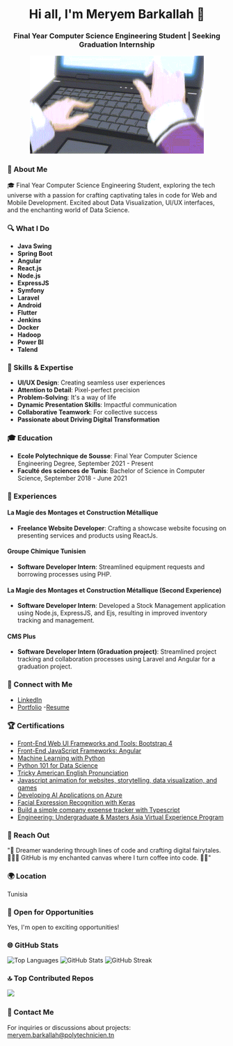 <h1 align="center">Hi all, I'm Meryem Barkallah 👋</h1>
<h3 align="center">Final Year Computer Science Engineering Student | Seeking Graduation Internship</h3>
<div align="center"> <img src="giphy.gif"> </div>

### 🌟 About Me
🎓 Final Year Computer Science Engineering Student, exploring the tech universe with a passion for crafting captivating tales in code for Web and Mobile Development. Excited about Data Visualization, UI/UX interfaces, and the enchanting world of Data Science.

### 🔍 What I Do
- **Java Swing**
- **Spring Boot**
- **Angular**
- **React.js**
- **Node.js**
- **ExpressJS**
- **Symfony**
- **Laravel**
- **Android**
- **Flutter**
- **Jenkins**
- **Docker**
- **Hadoop**
- **Power BI**
- **Talend**

### 🎨 Skills & Expertise
- **UI/UX Design**: Creating seamless user experiences
- **Attention to Detail**: Pixel-perfect precision
- **Problem-Solving**: It's a way of life
- **Dynamic Presentation Skills**: Impactful communication
- **Collaborative Teamwork**: For collective success
- **Passionate about Driving Digital Transformation**

### 🎓 Education
- **Ecole Polytechnique de Sousse**: Final Year Computer Science Engineering Degree, September 2021 - Present
- **Faculté des sciences de Tunis**: Bachelor of Science in Computer Science, September 2018 - June 2021

### 💼 Experiences
#### La Magie des Montages et Construction Métallique
- **Freelance Website Developer**: Crafting a showcase website focusing on presenting services and products using ReactJs.

#### Groupe Chimique Tunisien
- **Software Developer Intern**: Streamlined equipment requests and borrowing processes using PHP.

#### La Magie des Montages et Construction Métallique (Second Experience)
- **Software Developer Intern**: Developed a Stock Management application using Node.js, ExpressJS, and Ejs, resulting in improved inventory tracking and management.
  
#### CMS Plus
- **Software Developer Intern (Graduation project)**: Streamlined project tracking and collaboration processes using Laravel and Angular for a graduation project.

### 🔗 Connect with Me
- [LinkedIn](https://www.linkedin.com/in/meryem-barkallah-71462215a/)
- [Portfolio](https://merry-dreamscape-portfolio.vercel.app/)
-[Resume](https://drive.google.com/file/d/1XyLNQNmkUXbmbyZYU1evPoI3Iw9xqxUr/view)

### 🏆 Certifications
- [Front-End Web UI Frameworks and Tools: Bootstrap 4](https://www.coursera.org/account/accomplishments/verify/QERX67DJH79G)
- [Front-End JavaScript Frameworks: Angular](https://www.coursera.org/account/accomplishments/verify/Y5S2Z8GJBK6B)
- [Machine Learning with Python](https://www.coursera.org/account/accomplishments/verify/3GK3QKHY3X85)
- [Python 101 for Data Science](https://courses.cognitiveclass.ai/certificates/7a4c426dcd1448ddb6898ea1e478bde6)
- [Tricky American English Pronunciation](https://www.coursera.org/account/accomplishments/verify/4JPVF6YQ56N2)
- [Javascript animation for websites, storytelling, data visualization, and games](https://www.coursera.org/account/accomplishments/verify/RS9PC65H5JAD)
- [Developing AI Applications on Azure](https://www.coursera.org/account/accomplishments/verify/XLBGJE42WT65)
- [Facial Expression Recognition with Keras](https://www.coursera.org/account/accomplishments/verify/ZF59V6QTKGTU)
- [Build a simple company expense tracker with Typescript](https://www.coursera.org/account/accomplishments/verify/S3FX2DW394E6)
- [Engineering: Undergraduate & Masters Asia Virtual Experience Program](https://insidesherpa.s3.amazonaws.com/completion-certificates/Microsoft/ms2CK9b2SCWGXwPMS_Microsoft_4xdexwSm77upkC2ma_completion_certificate.pdf)

### 🌟 Reach Out
"🌟 Dreamer wandering through lines of code and crafting digital fairytales. 🧚‍♀️✨ GitHub is my enchanted canvas where I turn coffee into code. 🚀✨"

### 🌍 Location
Tunisia

### 🚀 Open for Opportunities
Yes, I'm open to exciting opportunities!

### 🌐 GitHub Stats
![Top Languages](https://github-readme-stats.vercel.app/api/top-langs?username=[meryembarkallah21]&show_icons=true&locale=en&layout=compact)
![GitHub Stats](https://github-readme-stats.vercel.app/api?username=[meryembarkallah21]&show_icons=true&locale=en)
![GitHub Streak](https://github-readme-streak-stats.herokuapp.com/?user=[meryembarkallah21])

### 🔝 Top Contributed Repos
![](https://github-contributor-stats.vercel.app/api?username=[meryembarkallah21]&limit=5&theme=flat&combine_all_yearly_contributions=true)


### 📧 Contact Me
For inquiries or discussions about projects: meryem.barkallah@polytechnicien.tn
